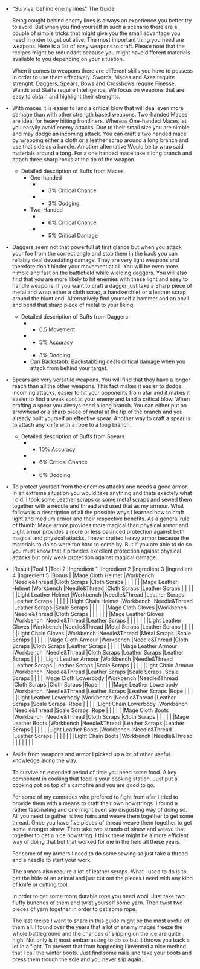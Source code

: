 - "Survival behind enemy lines" The Guide
  
  Being cought behind enemy lines is always an experience you better try to avoid. But when you find yourself in such a scenario there are a couple of simple tricks that might give you the small advantage you need in order to get out alive. The most important thing you need are weapons. Here is a list of easy weapons to craft. Please note that the recipes might be redundant because you might have different materials available to you depending on your situation.
  
  When it comes to weapons there are different skills you have to possess in order to use them effectively. Swords, Maces and Axes require strenght. Daggers, Spears, Bows and Crossbows require Finesse. Wands and Staffs require Intelligence. We focus on weapons that are easy to obtain and highlight their strenghts.
- With maces it is easier to land a critical blow that will deal even more damage than with other strength based weapons. Two-handed Maces are ideal for heavy hitting frontliners. Whereas One-handed Maces let you easyily avoid enemy attacks. Due to their small size you are nimble and may dodge an incoming attack. You can craft a two handed mace by wrapping either a cloth or a leather scrap around a long branch and use that side as a handle. An other alternative Would be to wrap said materials around a tong. For a one handed mace take a long branch and attach three sharp rocks at the tip of the weapon.
	- Detailed description of Buffs from Maces
		- One-handed
			- + 3% Critical Chance
			- + 3% Dodging
		- Two-Handed
			- + 6% Critical Chance
			- + 5% Critical Damage
- Daggers seem not that powerfull at first glance but when you attack your foe from the correct angle and stab them in the back you can reliably deal devastating damage. They are very light weapons and therefore don't hinder your movement at all. You will be even more nimble and fast on the battlefield while wielding daggers. You will also find that you are more likely to hit enemies with these light and easy to handle weapons. If you want to craft a dagger just take a Sharp piece of metal and wrap either a cloth scrap, a handkerchief or a leather scrap around the blunt end. Alternatively find yourself a hammer and an anvil and bend that sharp piece of metal to your liking.
	- Detailed description of Buffs from Daggers
		- + 0.5 Movement
		- + 5% Accuracy
		- + 3% Dodging
		- Can Backstabb. Backstabbing deals critical damage when you attack from behind your target.
- Spears are very versatile weapons. You will find that they have a longer reach than all the other weapons. This fact makes it easier to dodge incoming attacks, easier to hit your opponents from afar and it makes it easier to find a weak spot at your enemy and land a critical blow. When crafting a spear you always need a long branch. You can either put an arrowhead or a sharp piece of metal at the tip of the branch and you already built yourself an effective spear. Another way to craft a spear is to attach any knife with a rope to a long branch.
	- Detailed description of Buffs from Spears
		- + 10% Accuracy
		- + 6% Critical Chance
		- + 6% Dodging
- To protect yourself from the enemies attacks one needs a good armor. In an extreme situation you would take anything and thats exactely what I did. I took some Leather scraps or some metal scraps and sewed them together with a neddle and thread and used that as my armour. What follows is a description of all the possible ways I learned how to craft light and medium armor and their respective benefits. As a general rule of thumb: Mage armor provides more magical than physical armor and Light armor provides a more or less balanced protection against both magical and physical attacks. I never crafted heavy armor because the materials to do so were too hard to come by. But if you are able to do so you must know that it provides excellent protection against physical attacks but only weak protection against magical damage.
- |Result  |Tool 1   |Tool 2   |Ingredient 1   |Ingredient 2   |Ingredient 3   |Ingredient 4   |Ingredient 5   |Bonus   |
  |Mage Cloth Helmet    |Workbench   |Needle&Thread   |Cloth Scraps   |Cloth Scraps   |   |   |   |   |
  |Mage Leather Helmet   |Workbench   |Needle&Thread   |Cloth Scraps   |Leather Scraps   |   |   |   |   |
  |Light Leather Helmet   |Workbench   |Needle&Thread   |Leather Scraps   |Leather Scraps   |   |   |   |   |
  |Light Chain Helmet   |Workbench   |Needle&Thread   |Leather Scraps   |Scale Scraps   |   |   |   |   |
  |Mage Cloth Gloves   |Workbench   |Needle&Thread   |Cloth Scraps   |   |   |   |   |   |
  |Mage Leather Gloves   |Workbench   |Needle&Thread   |Leather Scraps   |   |   |   |   |   |
  |Light Leather Gloves   |Workbench   |Needle&Thread   |Metal Scraps   |Leather Scraps   |   |   |   |   |
  |Light Chain Gloves   |Workbench   |Needle&Thread   |Metal Scraps   |Scale Scraps   |   |   |   |   |
  |Mage Cloth Armour   |Workbench   |Needle&Thread   |Cloth Scraps   |Cloth Scraps   |Leather Scraps   |   |   |   |
  |Mage Leather Armour   |Workbench   |Needle&Thread   |Cloth Scraps   |Leather Scraps   |Leather Scraps   |   |   |   |
  |Light Leather Armour   |Workbench   |Needle&Thread   |Leather Scraps   |Leather Scraps   |Scale Scraps   |   |   |   |
  |Light Chain Armour   |Workbench   |Needle&Thread   |Leather Scraps   |Scale Scraps   |Scale Scraps   |   |   |   |
  |Mage Cloth Lowerbody   |Workbench   |Needle&Thread   |Cloth Scraps   |Cloth Scraps   |Rope   |   |   |   |
  |Mage Leather Lowerbody   |Workbench   |Needle&Thread   |Leather Scraps   |Leather Scraps   |Rope   |   |   |   |
  |Light Leather Lowerbody   |Workbench   |Needle&Thread   |Leather Scraps   |Scale Scraps   |Rope   |   |   |   |
  |Light Chain Lowerbody   |Workbench   |Needle&Thread   |Scale Scraps   |Rope   |   |   |   |   |
  |Mage Cloth Boots   |Workbench   |Needle&Thread   |Cloth Scraps   |Cloth Scraps   |   |   |   |   |
  |Mage Leather Boots   |Workbench   |Needle&Thread   |Leather Scraps   |Leather Scraps   |   |   |   |   |
  |Light Leather Boots   |Workbench   |Needle&Thread   |Leather Scraps   |   |   |   |   |   |
  |Light Chain Boots   |Workbench   |Needle&Thread   |   |   |   |   |   |   |
- Aside from weapons and armor I picked up a lot of other useful knowledge along the way. 
  
  To survive an extended period of time you need some food. A key component in cooking that food is your cooking station. Just put a cooking pot on top of a campfire and you are good to go.
  
  For some of my comrades who prefered to fight from afar I tried to provide them with a means to craft their own bowstrings. I found a rather fascinating and one might even say disgusting way of doing so. All you need to gather is two hairs and weave them together to get some thread.  Once you have five pieces of thread weave them together to get some stronger sinew. Then take two strands of sinew and weave that together to get a nice bowstring. I think there might be a more efficient way of doing that but that worked for me in the field all these years.
  
  For some of my armors I need to do some sewing so just take a thread and a needle to start your work.
  
  The armors also require a lot of leather scraps. What I used to do is to get the hide of an animal and just cut out the pieces i need with any kind of knife or cutting tool.
  
  In order to get some more durable rope you need wool. Just take two fluffy bunches of them and twist yourself some yarn. Then twist two pieces of yarn together in order to get some rope.
  
  The last recipe I want to share in this guide might be the most useful of them all. I found over the years that a lot of enemy mages freeze the whole battleground and the chances of slipping on the ice are quite high. Not only is it most embarrassing to do so but it throws you back a lot in a fight. To prevent that from happening I invented a nice method that I call the winter boots. Just find some nails and take your boots and press them trough the sole and you never slip again.